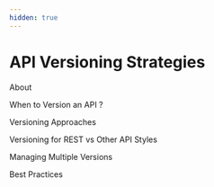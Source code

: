 ```yaml
---
hidden: true
---
```


# API Versioning Strategies

About



When to Version an API ?





Versioning Approaches



Versioning for REST vs Other API Styles



Managing Multiple Versions



Best Practices

